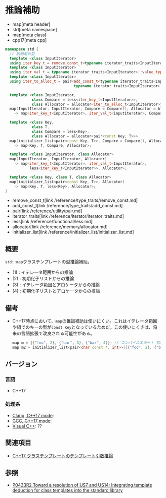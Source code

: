 # 推論補助
* map[meta header]
* std[meta namespace]
* map[meta class]
* cpp17[meta cpp]

```cpp
namespace std {
  // 説明用の型
  template <class InputIterator>
  using iter_key_t = remove_const_t<typename iterator_traits<InputIterator>::value_type::first_type>;
  template <class InputIterator>
  using iter_val_t = typename iterator_traits<InputIterator>::value_type::second_type;
  template <class InputIterator>
  using iter_to_alloc_t = pair<add_const_t<typename iterator_traits<InputIterator>::value_type::first_type>,
                               typename iterator_traits<InputIterator>::value_type::second_type>;

  template <class InputIterator,
            class Compare = less<iter_key_t<InputIterator>>,
            class Allocator = allocator<iter_to_alloc_t<InputIterator>>>
  map(InputIterator, InputIterator, Compare = Compare(), Allocator = Allocator())
    -> map<iter_key_t<InputIterator>, iter_val_t<InputIterator>, Compare, Allocator>; // (1)

  template <class Key,
            class T,
            class Compare = less<Key>,
            class Allocator = allocator<pair<const Key, T>>>
  map(initializer_list<pair<const Key, T>>, Compare = Compare(), Allocator = Allocator())
    -> map<Key, T, Compare, Allocator>;                                               // (2)

  template <class InputIterator, class Allocator>
  map(InputIterator, InputIterator, Allocator)
    -> map<iter_key_t<InputIterator>, iter_val_t<InputIterator>,
           less<iter_key_t<InputIterator>>, Allocator>;                               // (3)

  template <class Key, class T, class Allocator>
  map(initializer_list<pair<const Key, T>>, Allocator)
    -> map<Key, T, less<Key>, Allocator>;                                             // (4)
}
```
* remove_const_t[link /reference/type_traits/remove_const.md]
* add_const_t[link /reference/type_traits/add_const.md]
* pair[link /reference/utility/pair.md]
* iterator_traits[link /reference/iterator/iterator_traits.md]
* less[link /reference/functional/less.md]
* allocator[link /reference/memory/allocator.md]
* initializer_list[link /reference/initializer_list/initializer_list.md]

## 概要
`std::map`クラステンプレートの型推論補助。

- (1) : イテレータ範囲からの推論
- (2) : 初期化子リストからの推論
- (3) : イテレータ範囲とアロケータからの推論
- (4) : 初期化子リストとアロケータからの推論


## 備考
- C++17時点において、`map`の推論補助は使いにくい。これはイテレータ範囲や組でのキーの型が`const Key`となっているためだ。この使いにくさは、将来の言語拡張で改良される可能性がある。
    ```cpp
    map m = {{"foo", 2}, {"bar", 3}, {"baz", 4}}; // コンパイルエラー！ 初期化子リストからconst Keyを導出できない
    map m2 = initializer_list<pair<char const *, int>>({{"foo", 2}, {"bar", 3}, {"baz", 4}}); // OK
    ```


## バージョン
### 言語
- C++17

### 処理系
- [Clang, C++17 mode](/implementation.md#clang):
- [GCC, C++17 mode](/implementation.md#gcc):
- [Visual C++](/implementation.md#visual_cpp): ??


## 関連項目
- [C++17 クラステンプレートのテンプレート引数推論](/lang/cpp17/type_deduction_for_class_templates.md)


## 参照
- [P0433R2 Toward a resolution of US7 and US14: Integrating template deduction for class templates into the standard library](http://www.open-std.org/jtc1/sc22/wg21/docs/papers/2017/p0433r2.html)

